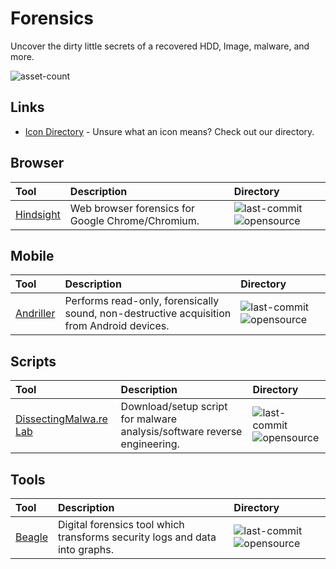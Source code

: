 # Forensics

Uncover the dirty little secrets of a recovered HDD, Image, malware, and more.

![asset-count](https://img.shields.io/badge/Tools%20%26%20Resources%20Availalbe-4-947cb0?style=for-the-badge)

## Links <!-- {docsify-ignore} -->

- [Icon Directory](../ICONS.md) - Unsure what an icon means? Check out our directory.

## Browser

| Tool | Description | Directory |
| :--- | :--- | :--- |
| [Hindsight](https://github.com/obsidianforensics/hindsight) | Web browser forensics for Google Chrome/Chromium. | ![last-commit](https://img.shields.io/github/last-commit/obsidianforensics/hindsight?color=947cb0&style=flat-square) ![opensource](https://raw.githubusercontent.com/InfosecHouse/InfosecHouse/main/docs/icons/opensource.png) |

## Mobile

| Tool | Description | Directory |
| :--- | :--- | :--- |
| [Andriller](https://github.com/den4uk/andriller) | Performs read-only, forensically sound, non-destructive acquisition from Android devices. | ![last-commit](https://img.shields.io/github/last-commit/den4uk/andriller?color=947cb0&style=flat-square) ![opensource](https://raw.githubusercontent.com/InfosecHouse/InfosecHouse/main/docs/icons/opensource.png) |

## Scripts

| Tool | Description | Directory |
| :--- | :--- | :--- |
| [DissectingMalwa.re Lab](https://github.com/f0wl/MalwareLab_VM-Setup) | Download/setup script for malware analysis/software reverse engineering. | ![last-commit](https://img.shields.io/github/last-commit/f0wl/MalwareLab_VM-Setup?color=947cb0&style=flat-square) ![opensource](https://raw.githubusercontent.com/InfosecHouse/InfosecHouse/main/docs/icons/opensource.png) |

## Tools

| Tool | Description | Directory |
| :--- | :--- | :--- |
| [Beagle](https://github.com/yampelo/beagle) | Digital forensics tool which transforms security logs and data into graphs. | ![last-commit](https://img.shields.io/github/last-commit/yampelo/beagle?color=947cb0&style=flat-square) ![opensource](https://raw.githubusercontent.com/InfosecHouse/InfosecHouse/main/docs/icons/opensource.png) |

